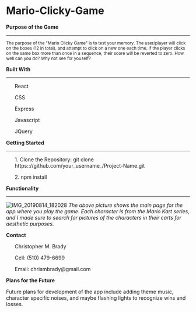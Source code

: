 # Mario-Clicky-Game

<strong> Purpose of the Game </strong>
______________________________________________________________________________________________________________________________________

<p><small> The purpose of the "Mario Clicky Game" is to test your memory. The user/player will click on the boxes (12 in total), and attempt to click on 
a new one each time. If the player clicks on the same box more than once in a sequence, their score will be reverted to zero. How well can you do?
Why not see for youself? </small></p>

<strong> Built With </strong>
________________________________________________________________________________________________________________________________________

<ul> React </ul>
<ul> CSS </ul>
<ul> Express </ul>
<ul> Javascript </ul>
<ul> JQuery </ul>

<strong> Getting Started </strong>
______________________________________________________________________________________________________________________________________

<ol> 1. Clone the Repository: git clone https:://github.com/your_username_/Project-Name.git </ol>
<ol> 2. npm install </ol>

<strong> Functionality </strong>
_______________________________________________________________________________________________________________________________________

![IMG_20190814_182028](https://user-images.githubusercontent.com/50473646/63067014-cc79a300-bec1-11e9-8d40-757004b50a9f.jpg)
<i> The above picture shows the main page for the app where you play the game. Each character is from the Mario Kart series, 
  and I made sure to search for pictures of the characters in their carts for aesthetic purposes. </i>
  
  <strong> Contact </strong>
  <ol> Christopher M. Brady </ol>
  <ul> Cell: (510) 479-6699 </ul>
  <ul> Email: chrismbrady@gmail.com </ul>
  
  <strong> Plans for the Future </strong>
  
  <p> Future plans for development of the app include adding theme music, character specific noises, and maybe flashing lights to 
  recognize wins and losses. </p>
